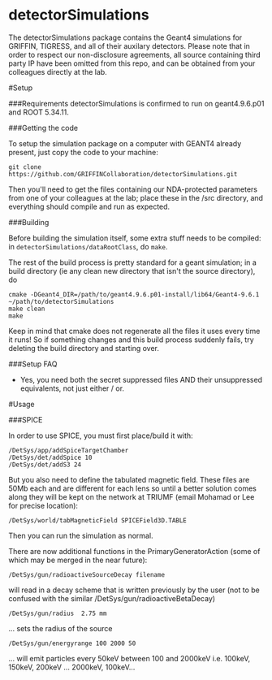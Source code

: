 detectorSimulations
===================

The detectorSimulations package contains the Geant4 simulations for GRIFFIN, TIGRESS, and all of their auxilary detectors.  Please note that in order to respect our non-disclosure agreements, all source containing third party IP have been omitted from this repo, and can be obtained from your colleagues directly at the lab.


#Setup

###Requirements
detectorSimulations is confirmed to run on geant4.9.6.p01 and ROOT 5.34.11.

###Getting the code

To setup the simulation package on a computer with GEANT4 already present, just copy the code to your machine:

    git clone https://github.com/GRIFFINCollaboration/detectorSimulations.git
    
Then you'll need to get the files containing our NDA-protected parameters from one of your colleagues at the lab; place these in the /src directory, and everything should compile and run as expected. 

###Building

Before building the simulation itself, some extra stuff needs to be compiled: in `detectorSimulations/dataRootClass`, do `make`.

The rest of the build process is pretty standard for a geant simulation; in a build directory (ie any clean new directory that isn't the source directory), do 

```
cmake -DGeant4_DIR=/path/to/geant4.9.6.p01-install/lib64/Geant4-9.6.1 ~/path/to/detectorSimulations
make clean
make
```

Keep in mind that cmake does not regenerate all the files it uses every time it runs!  So if something changes and this build process suddenly fails, try deleting the build directory and starting over.

###Setup FAQ

- Yes, you need both the secret suppressed files AND their unsuppressed equivalents, not just either / or.


#Usage

###SPICE

In order to use SPICE, you must first place/build it with:

```
/DetSys/app/addSpiceTargetChamber
/DetSys/det/addSpice 10
/DetSys/det/addS3 24
```

But you also need to define the tabulated magnetic field.  These files are 50Mb each and are different for each lens so until a better solution comes along they will be kept on the network at TRIUMF (email Mohamad or Lee for precise location):

    /DetSys/world/tabMagneticField SPICEField3D.TABLE

Then you can run the simulation as normal.

There are now additional functions in the PrimaryGeneratorAction (some of which may be merged in the near future):

    /DetSys/gun/radioactiveSourceDecay filename

will read in a decay scheme that is written previously by the user
(not to be confused with the similar /DetSys/gun/radioactiveBetaDecay)

    /DetSys/gun/radius  2.75 mm

 ... sets the radius of the source
 
    /DetSys/gun/energyrange 100 2000 50

... will emit particles every 50keV between 100 and 2000keV 
i.e. 100keV, 150keV, 200keV ... 2000keV, 100keV...

